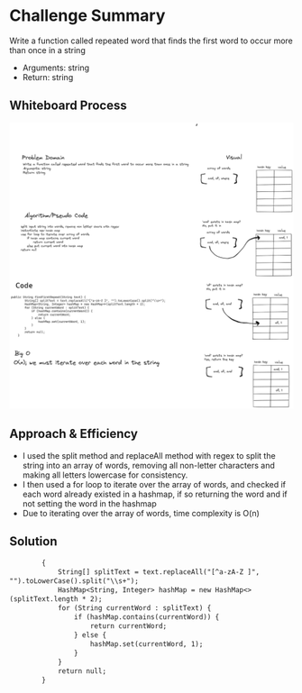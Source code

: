 # Challenge Summary
Write a function called repeated word that finds the first word to occur more than once in a string
- Arguments: string
- Return: string

## Whiteboard Process
![image](../code-challenge-whiteboards/code-challenge-31.png)

## Approach & Efficiency
- I used the split method and replaceAll method with regex to split the string into an array of words, removing all non-letter characters and making all letters lowercase for consistency.
- I then used a for loop to iterate over the array of words, and checked if each word already existed in a hashmap, if so returning the word and if not setting the word in the hashmap
- Due to iterating over the array of words, time complexity is O(n)

## Solution
```     public String findFirstRepeat(String text) 
        {
            String[] splitText = text.replaceAll("[^a-zA-Z ]", "").toLowerCase().split("\\s+");
            HashMap<String, Integer> hashMap = new HashMap<>(splitText.length * 2);
            for (String currentWord : splitText) {
                if (hashMap.contains(currentWord)) {
                    return currentWord;
                } else {
                    hashMap.set(currentWord, 1);
                }
            }
            return null;
        }
```